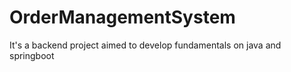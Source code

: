 # OrderManagementSystem
It's a backend project aimed to develop fundamentals on java and springboot
